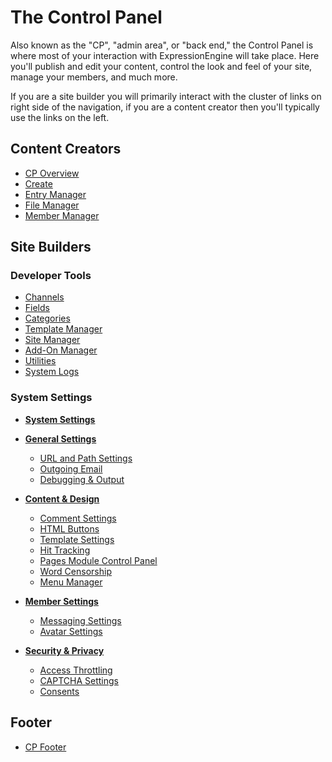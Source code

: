 <!--
    This source file is part of the open source project
    ExpressionEngine User Guide (https://github.com/ExpressionEngine/ExpressionEngine-User-Guide)

    @link      https://expressionengine.com/
    @copyright Copyright (c) 2003-2020, Packet Tide, LLC (https://packettide.com)
    @license   https://expressionengine.com/license Licensed under Apache License, Version 2.0
-->

# The Control Panel

Also known as the "CP", "admin area", or "back end," the Control Panel is where most of your interaction with ExpressionEngine will take place. Here you'll publish and edit your content, control the look and feel of your site, manage your members, and much more.

If you are a site builder you will primarily interact with the cluster of links on right side of the navigation, if you are a content creator then you'll typically use the links on the left.

## Content Creators

- [CP Overview](control-panel/overview.md)
- [Create](control-panel/create.md)
- [Entry Manager](control-panel/entry-manager.md)
- [File Manager](control-panel/file-manager.md)
- [Member Manager](control-panel/member-manager.md)

## Site Builders

### Developer Tools

- [Channels](control-panel/channels.md)
- [Fields](control-panel/field-manager.md)
- [Categories](control-panel/categories.md)
- [Template Manager](control-panel/template-manager.md)
- [Site Manager](msm/overview.md)
- [Add-On Manager](control-panel/addons-manager.md)
- [Utilities](control-panel/utilities.md)
- [System Logs](control-panel/system-logs.md)

### System Settings

- **[System Settings](control-panel/settings/index.md)**

- **[General Settings](control-panel/settings/general.md)**

  - [URL and Path Settings](control-panel/settings/urls.md)
  - [Outgoing Email](control-panel/settings/email.md)
  - [Debugging & Output](control-panel/settings/debug-output.md)

- **[Content & Design](control-panel/settings/content-design.md)**

  - [Comment Settings](control-panel/settings/comments.md)
  - [HTML Buttons](control-panel/settings/html-buttons.md)
  - [Template Settings](control-panel/settings/template.md)
  - [Hit Tracking](control-panel/settings/hit-tracking.md)
  - [Pages Module Control Panel](add-ons/pages.md#control-panel)
  - [Word Censorship](control-panel/settings/word-censor.md)
  - [Menu Manager](control-panel/settings/menu-manager.md)

- **[Member Settings](control-panel/settings/members.md)**

  - [Messaging Settings](control-panel/settings/messages.md)
  - [Avatar Settings](control-panel/settings/avatars.md)

- **[Security & Privacy](control-panel/settings/security-privacy.md)**
  - [Access Throttling](control-panel/settings/throttling.md)
  - [CAPTCHA Settings](control-panel/settings/captcha.md)
  - [Consents](control-panel/settings/consents.md)

## Footer

- [CP Footer](control-panel/footer.md)
